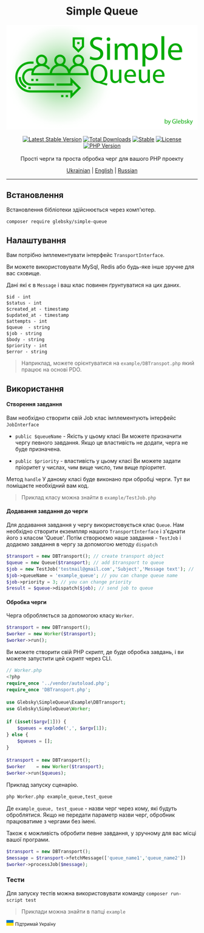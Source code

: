 <h1 align="center">Simple Queue</h1>

<img src="logo.png" alt="Simple Queue" />
<p align="center">
<a href="https://packagist.org/packages/glebsky/simple-queue"><img src="https://badgen.net/github/release/glebsky/simplequeue" alt="Latest Stable Version"></a>
<a href="https://packagist.org/packages/glebsky/simple-queue"><img src="https://poser.pugx.org/glebsky/simple-queue/downloads" alt="Total Downloads"></a>
<a href="https://packagist.org/packages/glebsky/simple-queue"><img src="https://poser.pugx.org/glebsky/simple-queue/v/unstable" alt="Stable"></a>
<a href="https://packagist.org/packages/glebsky/simple-queue"><img src="https://poser.pugx.org/glebsky/simple-queue/license" alt="License"></a>
<a href="https://packagist.org/packages/glebsky/simple-queue"><img src="https://badgen.net/packagist/php/glebsky/simple-queue" alt="PHP Version"></a>
<br>
<br>
Прості черги та проста обробка черг для вашого PHP проекту
<p align="center">
    <a href="READMEUA.md">Ukrainian</a> | <a href="../README.md">English</a> | <a href="READMERU.md">Russian</a>
</p>

---
## Встановлення
Встановлення бібліотеки здійснюється через комп'ютер.
```
composer require glebsky/simple-queue
```

## Налаштування

Вам потрібно імплементувати інтерфейс `TransportInterface`.

Ви можете використовувати MySql, Redis або будь-яке інше зручне для вас сховище.

Дані які є в `Message` і ваш клас повинен ґрунтуватися на цих даних.

```shell
$id - int
$status - int
$created_at - timestamp
$updated_at - timestamp 
$attempts - int
$queue  - string
$job - string
$body - string
$priority - int
$error - string
```

> Наприклад, можете орієнтуватися на `example/DBTranspot.php` який працює на основі PDO.

## Використання

#### Створення завдання

Вам необхідно створити свій Job клас імплементують інтерфейс `JobInterface`

- `public $queueName` - Якість у цьому класі Ви можете призначити чергу певного завдання. Якщо це властивість
  не додати, черга не буде призначена.

- `public $priority` - властивість у цьому класі Ви можете задати пріоритет у числах, чим вище число, тим вище
  пріоритет.

Метод `handle` У даному класі буде виконано при обробці черги. Тут ви поміщаєте необхідний вам код.

> Приклад класу можна знайти в `example/TestJob.php`

#### Додавання завдання до черги

Для додавання завдання у чергу використовується клас `Queue`. Нам необхідно створити екземпляр нашого `TransportInterface`
і з'єднати його з класом 'Queue'. Потім створюємо наше завдання - `TestJob` і додаємо завдання в чергу за допомогою
методу `dispatch`

```php
$transport = new DBTransport(); // create transport object
$queue = new Queue($transport); // add $transport to queue  
$job = new TestJob('testmail@gmail.com','Subject','Message text'); //  create job
$job->queueName = 'example_queue'; // you can change queue name
$job->priority = 3; // you can change priority
$result = $queue->dispatch($job); // send job to queue
```

#### Обробка черги

Черга обробляється за допомогою класу `Worker`.

```php
$transport = new DBTransport();
$worker = new Worker($transport);
$worker->run();
```

Ви можете створити свій PHP скрипт, де буде обробка завдань, і ви можете запустити цей скрипт через CLI.

```php
// Worker.php
<?php
require_once '../vendor/autoload.php';
require_once 'DBTransport.php';

use Glebsky\SimpleQueue\Example\DBTransport;
use Glebsky\SimpleQueue\Worker;

if (isset($argv[1])) {
    $queues = explode(',', $argv[1]);
} else {
    $queues = [];
}

$transport = new DBTransport();
$worker    = new Worker($transport);
$worker->run($queues);
```

Приклад запуску сценарію.

```sh
php Worker.php example_queue,test_queue
```

Де `example_queue, test_queue` - назви черг через кому, які будуть оброблятися. Якщо не передати
параметр назви черг, обробник працюватиме з чергами без імені.

Також є можливість обробити певне завдання, у зручному для вас місці вашої програми.

```php
$transport = new DBTransport();
$message = $transport->fetchMessage(['queue_name1','queue_name2'])
$worker->processJob($message);
```

### Тести
Для запуску тестів можна використовувати команду
`composer run-script test`

> Приклади можна знайти в папці `example`

<img src="uaflag.jpg" alt="UA FLAG" /> <small>Підтримай Україну</small>